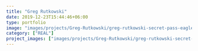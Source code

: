 ```yaml
---
title: "Greg Rutkowski"
date: 2019-12-23T15:44:46+06:00
type: portfolio
image: "images/projects/Greg-Rutkowski/greg-rutkowski-secret-pass-eagle-nest-1920.jpg"
category: ["REAL"]
project_images: ["images/projects/Greg-Rutkowski/greg-rutkowski-secret-pass-eagle-nest-1920.jpg"]
---
```


